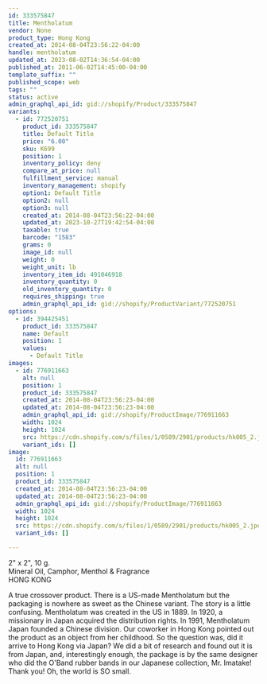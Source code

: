 ```yaml
---
id: 333575847
title: Mentholatum
vendor: None
product_type: Hong Kong
created_at: 2014-08-04T23:56:22-04:00
handle: mentholatum
updated_at: 2023-08-02T14:36:54-04:00
published_at: 2011-06-02T14:45:00-04:00
template_suffix: ""
published_scope: web
tags: ""
status: active
admin_graphql_api_id: gid://shopify/Product/333575847
variants:
  - id: 772520751
    product_id: 333575847
    title: Default Title
    price: "6.00"
    sku: K699
    position: 1
    inventory_policy: deny
    compare_at_price: null
    fulfillment_service: manual
    inventory_management: shopify
    option1: Default Title
    option2: null
    option3: null
    created_at: 2014-08-04T23:56:22-04:00
    updated_at: 2023-10-27T19:42:54-04:00
    taxable: true
    barcode: "1583"
    grams: 0
    image_id: null
    weight: 0
    weight_unit: lb
    inventory_item_id: 491046918
    inventory_quantity: 0
    old_inventory_quantity: 0
    requires_shipping: true
    admin_graphql_api_id: gid://shopify/ProductVariant/772520751
options:
  - id: 394425451
    product_id: 333575847
    name: Default
    position: 1
    values:
      - Default Title
images:
  - id: 776911663
    alt: null
    position: 1
    product_id: 333575847
    created_at: 2014-08-04T23:56:23-04:00
    updated_at: 2014-08-04T23:56:23-04:00
    admin_graphql_api_id: gid://shopify/ProductImage/776911663
    width: 1024
    height: 1024
    src: https://cdn.shopify.com/s/files/1/0589/2901/products/hk005_2.jpeg?v=1407210983
    variant_ids: []
image:
  id: 776911663
  alt: null
  position: 1
  product_id: 333575847
  created_at: 2014-08-04T23:56:23-04:00
  updated_at: 2014-08-04T23:56:23-04:00
  admin_graphql_api_id: gid://shopify/ProductImage/776911663
  width: 1024
  height: 1024
  src: https://cdn.shopify.com/s/files/1/0589/2901/products/hk005_2.jpeg?v=1407210983
  variant_ids: []

---
```


2" x 2", 10 g.  
Mineral Oil, Camphor, Menthol & Fragrance  
HONG KONG

A true crossover product. There is a US-made Mentholatum but the packaging is nowhere as sweet as the Chinese variant. The story is a little confusing. Mentholatum was created in the US in 1889. In 1920, a missionary in Japan acquired the distribution rights. In 1991, Mentholatum Japan founded a Chinese division. Our coworker in Hong Kong pointed out the product as an object from her childhood. So the question was, did it arrive to Hong Kong via Japan? We did a bit of research and found out it is from Japan, and, interestingly enough, the package is by the same designer who did the O'Band rubber bands in our Japanese collection, Mr. Imatake! Thank you! Oh, the world is SO small.